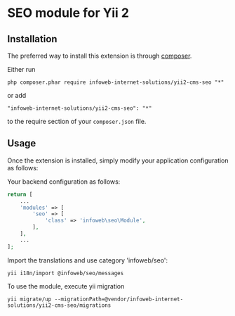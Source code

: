 SEO module for Yii 2
========================


Installation
------------

The preferred way to install this extension is through [composer](http://getcomposer.org/download/).

Either run

```
php composer.phar require infoweb-internet-solutions/yii2-cms-seo "*"
```

or add

```
"infoweb-internet-solutions/yii2-cms-seo": "*"
```

to the require section of your `composer.json` file.


Usage
-----

Once the extension is installed, simply modify your application configuration as follows:

Your backend configuration as follows:

```php
return [
    ...
    'modules' => [
        'seo' => [
            'class' => 'infoweb\seo\Module',
        ],
    ],
    ...
];
```

Import the translations and use category 'infoweb/seo':
```
yii i18n/import @infoweb/seo/messages
```

To use the module, execute yii migration
```
yii migrate/up --migrationPath=@vendor/infoweb-internet-solutions/yii2-cms-seo/migrations
```